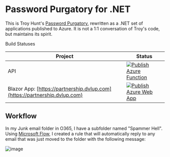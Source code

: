 # Password Purgatory for .NET

This is Troy Hunt's [Password Purgatory](https://www.troyhunt.com/building-password-purgatory-with-cloudflare-pages-and-workers/), rewritten as a .NET set of applications published to Azure. It is not a 1:1 conversation of Troy's code, but maintains its spirit.

Build Statuses

| Project           | Status     |
|-------------------|------------|
| API               | [![Publish Azure Function](https://github.com/LanceMcCarthy/dotnet-password-purgatory/actions/workflows/publish-azure-functions.yml/badge.svg)](https://github.com/LanceMcCarthy/dotnet-password-purgatory/actions/workflows/publish-azure-functions.yml) |
| Blazor App: [https://partnership.dvlup.com](https://partnership.dvlup.com) |  [![Publish Azure Web App](https://github.com/LanceMcCarthy/dotnet-password-purgatory/actions/workflows/publish-azure-webapp.yml/badge.svg)](https://github.com/LanceMcCarthy/dotnet-password-purgatory/actions/workflows/publish-azure-webapp.yml)   |

## Workflow

In my Junk email folder in O365, I have a subfolder named "Spammer Hell". Using [Microsoft Flow](https://flow.microsoft.com), I created a rule that will automatically reply to any email that was just moved to the folder with the following message:

![image](https://user-images.githubusercontent.com/3520532/184170349-108a3665-594b-4673-ba1e-dbc8c05c892b.png)